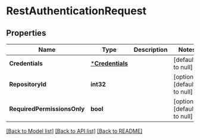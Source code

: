# RestAuthenticationRequest

## Properties
Name | Type | Description | Notes
------------ | ------------- | ------------- | -------------
**Credentials** | [***Credentials**](Credentials.md) |  | [default to null]
**RepositoryId** | **int32** |  | [optional] [default to null]
**RequiredPermissionsOnly** | **bool** |  | [optional] [default to null]

[[Back to Model list]](../README.md#documentation-for-models) [[Back to API list]](../README.md#documentation-for-api-endpoints) [[Back to README]](../README.md)

